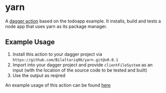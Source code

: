 # yarn

A [dagger action](https://docs.dagger.io/1221/action) based on the todoapp example. It installs, build and tests a node app that uses yarn as its package manager.

## Example Usage 

1. Install this action to your dagger project via `https://github.com/Bilaltariq98/yarn.git@v0.0.1` 
2. Import into your dagger project and provide `clientFileSystem` as an input (with the location of the source code to be tested and built)
3. Use the output as reqired

An example usage of this action can be found [here](https://github.com/Bilaltariq98/todoapp-dagger/blob/master/todoapp.cue)

